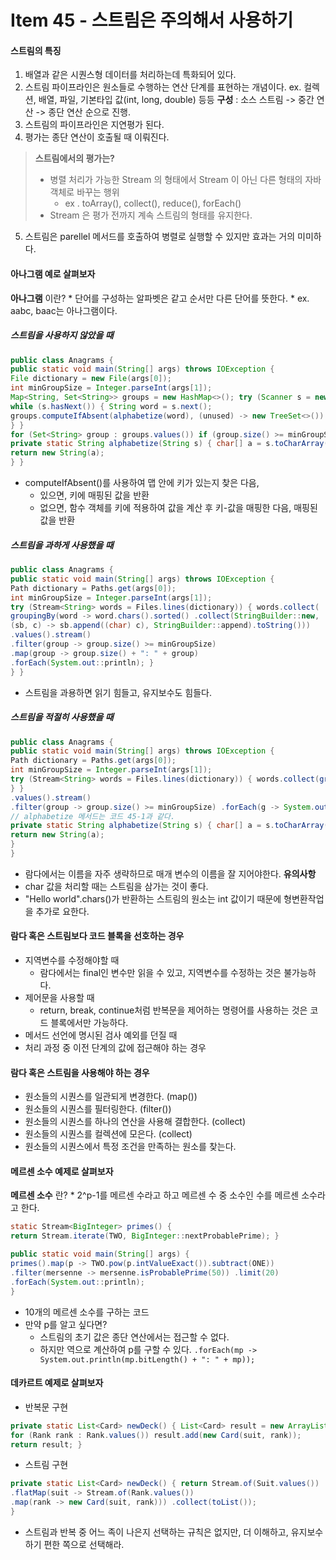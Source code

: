 # Item 45 - 스트림은 주의해서 사용하기


#### 스트림의 특징
1. 배열과 같은 시퀀스형 데이터를 처리하는데 특화되어 있다.
2. 스트림 파이프라인은 원소들로 수행하는 연산 단계를 표현하는 개념이다.
	ex. 컬렉션, 배열, 파일, 기본타입 값(int, long, double) 등등 
	**구성** : 소스 스트림 -> 중간 연산 -> 종단 연산 순으로 진행.
3. 스트림의 파이프라인은 지연평가 된다.
4. 평가는 종단 연산이 호출될 때 이뤄진다.
> **스트림에서의 평가는?**
> * 병렬 처리가 가능한 Stream 의 형태에서 Stream 이 아닌 다른 형태의 자바 객체로 바꾸는 행위
> 	* ex . toArray(), collect(), reduce(), forEach()
> * Stream 은 평가 전까지 계속 스트림의 형태를 유지한다.
5. 스트림은 parellel 메서드를 호출하여 병렬로 실행할 수 있지만 효과는 거의 미미하다.


#### 아나그램 예로 살펴보자
**아나그램** 이란?
	* 단어를 구성하는 알파벳은 같고 순서만 다른 단어를 뜻한다.
	* ex. aabc, baac는 아나그램이다.

##### 스트림을 사용하지 않았을 때
```java
public class Anagrams {
public static void main(String[] args) throws IOException {
File dictionary = new File(args[0]);
int minGroupSize = Integer.parseInt(args[1]);
Map<String, Set<String>> groups = new HashMap<>(); try (Scanner s = new Scanner(dictionary)) {
while (s.hasNext()) { String word = s.next();
groups.computeIfAbsent(alphabetize(word), (unused) -> new TreeSet<>()).add(word);
} }
for (Set<String> group : groups.values()) if (group.size() >= minGroupSize)
private static String alphabetize(String s) { char[] a = s.toCharArray(); Arrays.sort(a);
return new String(a);
} }
``` 
* computeIfAbsent()를 사용하여 맵 안에 키가 있는지 찾은 다음,
	* 있으면, 키에 매핑된 값을 반환
	* 없으면, 함수 객체를 키에 적용하여 값을 계산 후 키-값을 매핑한 다음, 매핑된 값을 반환

##### 스트림을 과하게 사용했을 때
```java
public class Anagrams {
public static void main(String[] args) throws IOException {
Path dictionary = Paths.get(args[0]);
int minGroupSize = Integer.parseInt(args[1]);
try (Stream<String> words = Files.lines(dictionary)) { words.collect(
groupingBy(word -> word.chars().sorted() .collect(StringBuilder::new,
(sb, c) -> sb.append((char) c), StringBuilder::append).toString()))
.values().stream()
.filter(group -> group.size() >= minGroupSize)
.map(group -> group.size() + ": " + group)
.forEach(System.out::println); }
} }
``` 
* 스트림을 과용하면 읽기 힘들고, 유지보수도 힘들다.

##### 스트림을 적절히 사용했을 때
```java
public class Anagrams {
public static void main(String[] args) throws IOException {
Path dictionary = Paths.get(args[0]);
int minGroupSize = Integer.parseInt(args[1]);
try (Stream<String> words = Files.lines(dictionary)) { words.collect(groupingBy(word -> alphabetize(word)))
} }
.values().stream()
.filter(group -> group.size() >= minGroupSize) .forEach(g -> System.out.println(g.size() + ": " + g));
// alphabetize 메서드는 코드 45-1과 같다. 
private static String alphabetize(String s) { char[] a = s.toCharArray(); Arrays.sort(a);
return new String(a);
}
}
``` 
* 람다에서는 이름을 자주 생략하므로 매개 변수의 이름을 잘 지어야한다.
**유의사항**
* char 값을 처리할 때는 스트림을 삼가는 것이 좋다.
* "Hello world".chars()가 반환하는 스트림의 원소는 int 값이기 때문에 형변환작업을 추가로 요한다.


#### 람다 혹은 스트림보다 코드 블록을 선호하는 경우
* 지역변수를 수정해야할 때
	* 람다에서는 final인 변수만 읽을 수 있고, 지역변수를 수정하는 것은 불가능하다.
* 제어문을 사용할 때
	* return, break, continue처럼 반복문을 제어하는 명령어를 사용하는 것은 코드 블록에서만 가능하다.
* 메서드 선언에 명시된 검사 예외를 던질 때
* 처리 과정 중 이전 단계의 값에 접근해야 하는 경우

#### 람다 혹은 스트림을 사용해야 하는 경우
* 원소들의 시퀀스를 일관되게 변경한다. (map())
* 원소들의 시퀀스를 필터링한다. (filter())
* 원소들의 시퀀스를 하나의 연산을 사용해 결합한다. (collect)
* 원소들의 시퀀스를 컬렉션에 모은다. (collect)
* 원소들의 시퀀스에서 특정 조건을 만족하는 원소를 찾는다.

#### 메르센 소수 예제로 살펴보자
**메르센 소수** 란?
	* 2^p-1를 메르센 수라고 하고 메르센 수 중 소수인 수를 메르센 소수라고 한다.

```java
static Stream<BigInteger> primes() {
return Stream.iterate(TWO, BigInteger::nextProbablePrime); }

public static void main(String[] args) {
primes().map(p -> TWO.pow(p.intValueExact()).subtract(ONE))
.filter(mersenne -> mersenne.isProbablePrime(50)) .limit(20)
.forEach(System.out::println);
}
```
* 10개의 메르센 소수를 구하는 코드
* 만약 p를 알고 싶다면?
	* 스트림의 초기 값은 종단 연산에서는 접근할 수 없다.
	* 하지만 역으로 계산하여 p를 구할 수 있다.
	`.forEach(mp -> System.out.println(mp.bitLength() + ": " + mp));`

#### 데카르트 예제로 살펴보자
* 반복문 구현
```java
private static List<Card> newDeck() { List<Card> result = new ArrayList<>(); for (Suit suit : Suit.values())
for (Rank rank : Rank.values()) result.add(new Card(suit, rank));
return result; }
``` 
* 스트림 구현
```java
private static List<Card> newDeck() { return Stream.of(Suit.values())
.flatMap(suit -> Stream.of(Rank.values())
.map(rank -> new Card(suit, rank))) .collect(toList());
}
``` 
* 스트림과 반복 중 어느 족이 나은지 선택하는 규칙은 없지만, 더 이해하고, 유지보수하기 편한 쪽으로 선택해라.

<!-- 
```java

``` 
-->